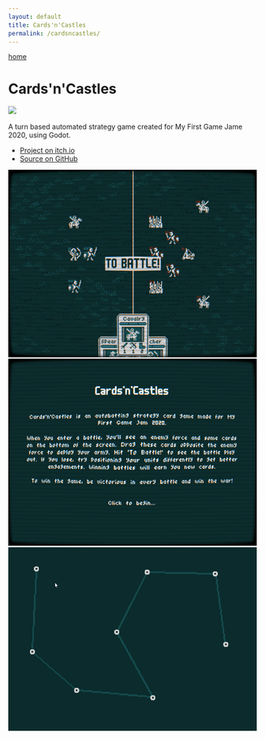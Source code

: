 ```yaml
---
layout: default
title: Cards'n'Castles
permalink: /cardsncastles/
---
```


<p>
   <a class="back" href="https://samuelbigos.github.io/">home</a>
</p>

# Cards'n'Castles

<img class="full" src="../assets/cardsncastles/header.png" />

A turn based automated strategy game created for My First Game Jame 2020, using Godot.

* [Project on itch.io](https://sambigos.itch.io/cardsncastles)
* [Source on GitHub](https://github.com/samuelbigos/cards_n_castles)

<img class="full" src="/assets/cardsncastles/SS2.png" />
<img class="full" src="/assets/cardsncastles/SS1.png" />
<img class="full" src="/assets/cardsncastles/SS3.gif" />
